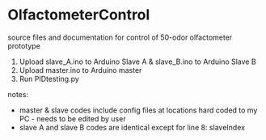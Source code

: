 # OlfactometerControl
source files and documentation for control of 50-odor olfactometer prototype


1. Upload slave_A.ino to Arduino Slave A & slave_B.ino to Arduino Slave B
2. Upload master.ino to Arduino master
3. Run PIDtesting.py




notes:
- master & slave codes include config files at locations hard coded to my PC - needs to be edited by user
- slave A and slave B codes are identical except for line 8: slaveIndex
